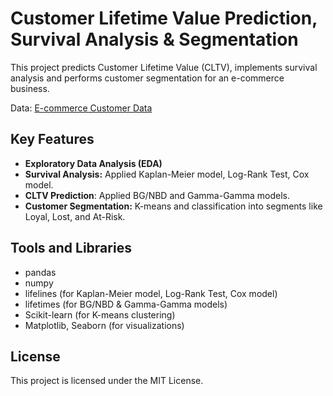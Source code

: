 # Customer Lifetime Value Prediction, Survival Analysis & Segmentation

This project predicts Customer Lifetime Value (CLTV), implements survival analysis and performs customer segmentation for an e-commerce business.

Data: [E-commerce Customer Data](https://www.kaggle.com/datasets/shriyashjagtap/e-commerce-customer-for-behavior-analysis)

## Key Features

* **Exploratory Data Analysis (EDA)**
* **Survival Analysis:** Applied Kaplan-Meier model, Log-Rank Test, Cox model.
* **CLTV Prediction**: Applied BG/NBD and Gamma-Gamma models.
* **Customer Segmentation:** K-means and classification into segments like Loyal, Lost, and At-Risk.

## Tools and Libraries
* pandas
* numpy
* lifelines (for Kaplan-Meier model, Log-Rank Test, Cox model)
* lifetimes (for BG/NBD & Gamma-Gamma models)
* Scikit-learn (for K-means clustering)
* Matplotlib, Seaborn (for visualizations)

## License
This project is licensed under the MIT License.
